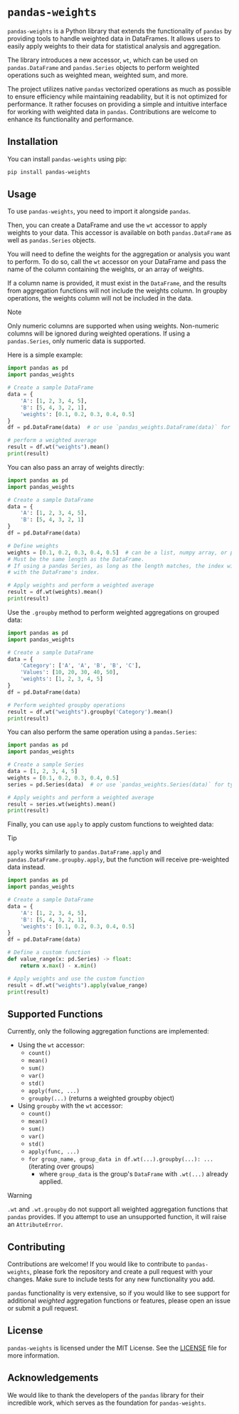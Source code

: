 # `pandas-weights`

`pandas-weights` is a Python library that extends the functionality of `pandas` by providing tools to handle weighted data in DataFrames. It allows users to easily apply weights to their data for statistical analysis and aggregation.

The library introduces a new accessor, `wt`, which can be used on `pandas.DataFrame` and `pandas.Series` objects to perform weighted operations such as weighted mean, weighted sum, and more.

The project utilizes native `pandas` vectorized operations as much as possible to ensure efficiency while maintaining readability, but it is not optimized for performance. It rather focuses on providing a simple and intuitive interface for working with weighted data in `pandas`. Contributions are welcome to enhance its functionality and performance.

## Installation

You can install `pandas-weights` using pip:

```bash
pip install pandas-weights
```

## Usage

To use `pandas-weights`, you need to import it alongside `pandas`.

Then, you can create a DataFrame and use the `wt` accessor to apply weights to your data. This accessor is available on both `pandas.DataFrame` as well as `pandas.Series` objects.

You will need to define the weights for the aggregation or analysis you want to perform. To do so, call the `wt` accessor on your DataFrame and pass the name of the column containing the weights, or an array of weights.

If a column name is provided, it must exist in the `DataFrame`, and the results from aggregation functions will not include the weights column. In groupby operations, the weights column will not be included in the data.

> [!note]
> Only numeric columns are supported when using weights. Non-numeric columns will be ignored during weighted operations. If using a `pandas.Series`, only numeric data is supported.

Here is a simple example:

```python
import pandas as pd
import pandas_weights

# Create a sample DataFrame
data = {
    'A': [1, 2, 3, 4, 5],
    'B': [5, 4, 3, 2, 1],
    'weights': [0.1, 0.2, 0.3, 0.4, 0.5]
}
df = pd.DataFrame(data)  # or use `pandas_weights.DataFrame(data)` for typed `wt` accessor

# perform a weighted average
result = df.wt("weights").mean()
print(result)
```

You can also pass an array of weights directly:

```python
import pandas as pd
import pandas_weights

# Create a sample DataFrame
data = {
    'A': [1, 2, 3, 4, 5],
    'B': [5, 4, 3, 2, 1]
}
df = pd.DataFrame(data)

# Define weights
weights = [0.1, 0.2, 0.3, 0.4, 0.5]  # can be a list, numpy array, or pandas Series
# Must be the same length as the DataFrame.
# If using a pandas Series, as long as the length matches, the index will be overwritten
# with the DataFrame's index.

# Apply weights and perform a weighted average
result = df.wt(weights).mean()
print(result)
```

Use the `.groupby` method to perform weighted aggregations on grouped data:

```python
import pandas as pd
import pandas_weights

# Create a sample DataFrame
data = {
    'Category': ['A', 'A', 'B', 'B', 'C'],
    'Values': [10, 20, 30, 40, 50],
    'weights': [1, 2, 3, 4, 5]
}
df = pd.DataFrame(data)

# Perform weighted groupby operations
result = df.wt("weights").groupby('Category').mean()
print(result)
```

You can also perform the same operation using a `pandas.Series`:

```python
import pandas as pd
import pandas_weights

# Create a sample Series
data = [1, 2, 3, 4, 5]
weights = [0.1, 0.2, 0.3, 0.4, 0.5]
series = pd.Series(data)  # or use `pandas_weights.Series(data)` for typed `wt` accessor

# Apply weights and perform a weighted average
result = series.wt(weights).mean()
print(result)
```

Finally, you can use `apply` to apply custom functions to weighted data:

> [!tip]
> `apply` works similarly to `pandas.DataFrame.apply` and `pandas.DataFrame.groupby.apply`, but the function will receive pre-weighted data instead.

```python
import pandas as pd
import pandas_weights

# Create a sample DataFrame
data = {
    'A': [1, 2, 3, 4, 5],
    'B': [5, 4, 3, 2, 1],
    'weights': [0.1, 0.2, 0.3, 0.4, 0.5]
}
df = pd.DataFrame(data)

# Define a custom function
def value_range(x: pd.Series) -> float:
    return x.max() - x.min()

# Apply weights and use the custom function
result = df.wt("weights").apply(value_range)
print(result)
```

## Supported Functions

Currently, only the following aggregation functions are implemented:

- Using the `wt` accessor:
  - `count()`
  - `mean()`
  - `sum()`
  - `var()`
  - `std()`
  - `apply(func, ...)`
  - `groupby(...)` (returns a weighted groupby object)
- Using `groupby` with the `wt` accessor:
  - `count()`
  - `mean()`
  - `sum()`
  - `var()`
  - `std()`
  - `apply(func, ...)`
  - `for group_name, group_data in df.wt(...).groupby(...): ...` (iterating over groups)
    - where `group_data` is the group's `DataFrame` with `.wt(...)` already applied.

> [!warning]
> `.wt` and `.wt.groupby` do not support all weighted aggregation functions that `pandas` provides. If you attempt to use an unsupported function, it will raise an `AttributeError`.

## Contributing

Contributions are welcome! If you would like to contribute to `pandas-weights`, please fork the repository and create a pull request with your changes. Make sure to include tests for any new functionality you add.

`pandas` functionality is very extensive, so if you would like to see support for additional *weighted* aggregation functions or features, please open an issue or submit a pull request.

## License

`pandas-weights` is licensed under the MIT License. See the [LICENSE](LICENSE) file for more information.

## Acknowledgements

We would like to thank the developers of the `pandas` library for their incredible work, which serves as the foundation for `pandas-weights`.
